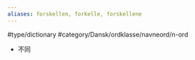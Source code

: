 ```yaml
---
aliases: forskellen, forkelle, forskellene
---
```

#type/dictionary #category/Dansk/ordklasse/navneord/n-ord 
- 不同